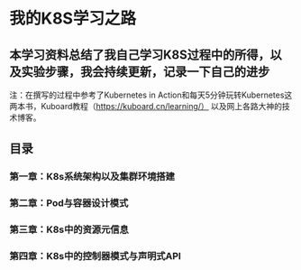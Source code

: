 # 我的K8S学习之路

## 本学习资料总结了我自己学习K8S过程中的所得，以及实验步骤，我会持续更新，记录一下自己的进步

注：在撰写的过程中参考了Kubernetes in Action和每天5分钟玩转Kubernetes这两本书，Kuboard教程（https://kuboard.cn/learning/） 以及网上各路大神的技术博客。


## 目录

### 第一章：K8s系统架构以及集群环境搭建

### 第二章：Pod与容器设计模式

### 第三章：K8s中的资源元信息

### 第四章：K8s中的控制器模式与声明式API
